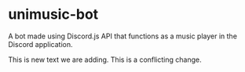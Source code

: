 # unimusic-bot
A bot made using Discord.js API that functions as a music player in the Discord application.

This is new text we are adding.
This is a conflicting change.